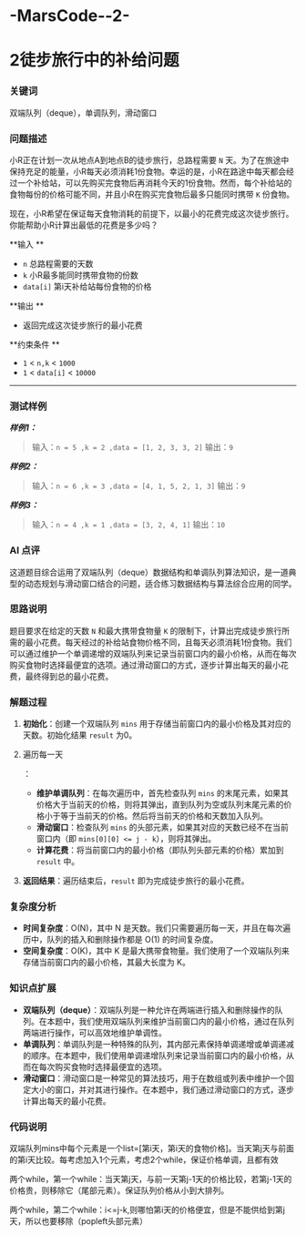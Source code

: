 # -MarsCode--2-
# 2徒步旅行中的补给问题

### 关键词

双端队列（deque），单调队列，滑动窗口

### 问题描述

小R正在计划一次从地点A到地点B的徒步旅行，总路程需要 `N` 天。为了在旅途中保持充足的能量，小R每天必须消耗1份食物。幸运的是，小R在路途中每天都会经过一个补给站，可以先购买完食物后再消耗今天的1份食物。然而，每个补给站的食物每份的价格可能不同，并且小R在购买完食物后最多只能同时携带 `K` 份食物。

现在，小R希望在保证每天食物消耗的前提下，以最小的花费完成这次徒步旅行。你能帮助小R计算出最低的花费是多少吗？

**输入 **

- `n` 总路程需要的天数
- `k` 小R最多能同时携带食物的份数
- `data[i]` 第i天补给站每份食物的价格

**输出 **

- 返回完成这次徒步旅行的最小花费

**约束条件 **

- `1` < `n,k` < `1000`
- `1` < `data[i]` < `10000`

------

### 测试样例

***样例1：***

> 输入：`n = 5 ,k = 2 ,data = [1, 2, 3, 3, 2]`
> 输出：`9`

***样例2：***

> 输入：`n = 6 ,k = 3 ,data = [4, 1, 5, 2, 1, 3]`
> 输出：`9`

***样例3：***

> 输入：`n = 4 ,k = 1 ,data = [3, 2, 4, 1]`
> 输出：`10`








### AI 点评

这道题目综合运用了双端队列（deque）数据结构和单调队列算法知识，是一道典型的动态规划与滑动窗口结合的问题，适合练习数据结构与算法综合应用的同学。

### 思路说明

题目要求在给定的天数 `N` 和最大携带食物量 `K` 的限制下，计算出完成徒步旅行所需的最小花费。每天经过的补给站食物价格不同，且每天必须消耗1份食物。我们可以通过维护一个单调递增的双端队列来记录当前窗口内的最小价格，从而在每次购买食物时选择最便宜的选项。通过滑动窗口的方式，逐步计算出每天的最小花费，最终得到总的最小花费。

### 解题过程

1. **初始化**：创建一个双端队列 `mins` 用于存储当前窗口内的最小价格及其对应的天数。初始化结果 `result` 为0。

2. 遍历每一天

   ：

   - **维护单调队列**：在每次遍历中，首先检查队列 `mins` 的末尾元素，如果其价格大于当前天的价格，则将其弹出，直到队列为空或队列末尾元素的价格小于等于当前天的价格。然后将当前天的价格和天数加入队列。
   - **滑动窗口**：检查队列 `mins` 的头部元素，如果其对应的天数已经不在当前窗口内（即 `mins[0][0] <= j - k`），则将其弹出。
   - **计算花费**：将当前窗口内的最小价格（即队列头部元素的价格）累加到 `result` 中。

   

3. **返回结果**：遍历结束后，`result` 即为完成徒步旅行的最小花费。

### 复杂度分析

- **时间复杂度**：O(N)，其中 N 是天数。我们只需要遍历每一天，并且在每次遍历中，队列的插入和删除操作都是 O(1) 的时间复杂度。
- **空间复杂度**：O(K)，其中 K 是最大携带食物量。我们使用了一个双端队列来存储当前窗口内的最小价格，其最大长度为 K。

### 知识点扩展

- **双端队列（deque）**：双端队列是一种允许在两端进行插入和删除操作的队列。在本题中，我们使用双端队列来维护当前窗口内的最小价格，通过在队列两端进行操作，可以高效地维护单调性。
- **单调队列**：单调队列是一种特殊的队列，其内部元素保持单调递增或单调递减的顺序。在本题中，我们使用单调递增队列来记录当前窗口内的最小价格，从而在每次购买食物时选择最便宜的选项。
- **滑动窗口**：滑动窗口是一种常见的算法技巧，用于在数组或列表中维护一个固定大小的窗口，并对其进行操作。在本题中，我们通过滑动窗口的方式，逐步计算出每天的最小花费。



### 代码说明

双端队列mins中每个元素是一个list=[第i天，第i天的食物价格]。当天第j天与前面的第i天比较。每考虑加入1个元素，考虑2个while，保证价格单调，且都有效

两个while，第一个while：当天第j天，与前一天第j-1天的价格比较，若第j-1天的价格贵，则移除它（尾部元素）。保证队列价格从小到大排列。

两个while，第二个while：i<=j-k,则哪怕第i天的价格便宜，但是不能供给到第j天，所以也要移除（popleft头部元素）


